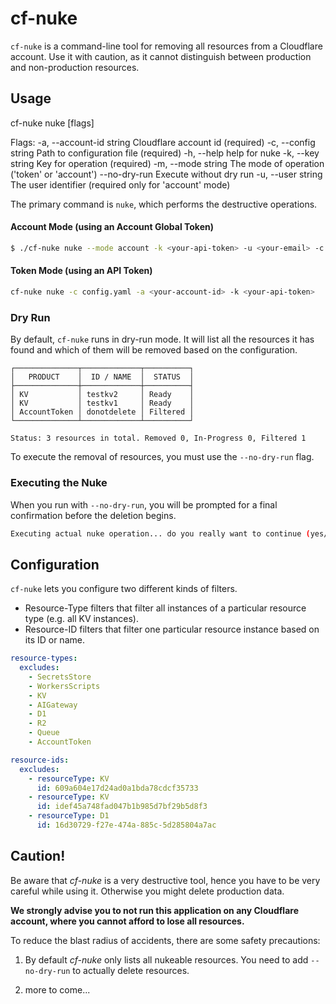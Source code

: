 # cf-nuke

`cf-nuke` is a command-line tool for removing all resources from a Cloudflare account. Use it with caution, as it cannot distinguish between production and non-production resources.

## Usage

cf-nuke nuke [flags]

Flags:
  -a, --account-id string   Cloudflare account id (required)
  -c, --config string       Path to configuration file (required)
  -h, --help                help for nuke
  -k, --key string          Key for operation (required)
  -m, --mode string         The mode of operation ('token' or 'account')
      --no-dry-run          Execute without dry run
  -u, --user string         The user identifier (required only for 'account' mode)

The primary command is `nuke`, which performs the destructive operations.

#### Account Mode (using an Account Global Token)
```bash
$ ./cf-nuke nuke --mode account -k <your-api-token> -u <your-email> -c config.yaml --no-dry-run
```

#### Token Mode (using an API Token)
```bash
cf-nuke nuke -c config.yaml -a <your-account-id> -k <your-api-token>
```

### Dry Run

By default, `cf-nuke` runs in dry-run mode. It will list all the resources it has found and which of them will be removed based on the configuration.

```
┌──────────────┬─────────────┬──────────┐
│   PRODUCT    │  ID / NAME  │  STATUS  │
├──────────────┼─────────────┼──────────┤
│ KV           │ testkv2     │ Ready    │
│ KV           │ testkv1     │ Ready    │
│ AccountToken │ donotdelete │ Filtered │
└──────────────┴─────────────┴──────────┘

Status: 3 resources in total. Removed 0, In-Progress 0, Filtered 1
```

To execute the removal of resources, you must use the `--no-dry-run` flag.

### Executing the Nuke

When you run with `--no-dry-run`, you will be prompted for a final confirmation before the deletion begins.

```bash
Executing actual nuke operation... do you really want to continue (yes/no)?
```

## Configuration

`cf-nuke` lets you configure two different kinds of filters.
- Resource-Type filters that filter all instances of a particular resource type (e.g. all KV instances).
- Resource-ID filters that filter one particular resource instance based on its ID or name.

```yaml
resource-types:
  excludes:
    - SecretsStore
    - WorkersScripts
    - KV
    - AIGateway
    - D1
    - R2
    - Queue
    - AccountToken

resource-ids:
  excludes:
    - resourceType: KV
      id: 609a604e17d24ad0a1bda78cdcf35733
    - resourceType: KV
      id: idef45a748fad047b1b985d7bf29b5d8f3
    - resourceType: D1
      id: 16d30729-f27e-474a-885c-5d285804a7ac
```

## Caution!

Be aware that *cf-nuke* is a very destructive tool, hence you have to be very
careful while using it. Otherwise you might delete production data.

**We strongly advise you to not run this application on any Cloudflare account, where
you cannot afford to lose all resources.**

To reduce the blast radius of accidents, there are some safety precautions:

1. By default *cf-nuke* only lists all nukeable resources. You need to add
   `--no-dry-run` to actually delete resources.

2. more to come...

